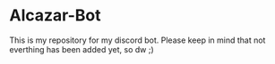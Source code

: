 # Alcazar-Bot
This is my repository for my discord bot. Please keep in mind that not everthing has been added yet, so dw ;)
